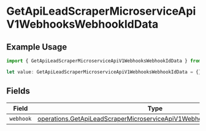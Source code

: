 # GetApiLeadScraperMicroserviceApiV1WebhooksWebhookIdData

## Example Usage

```typescript
import { GetApiLeadScraperMicroserviceApiV1WebhooksWebhookIdData } from "oppulence-backend-sdk/models/operations";

let value: GetApiLeadScraperMicroserviceApiV1WebhooksWebhookIdData = {};
```

## Fields

| Field                                                                                                                                                          | Type                                                                                                                                                           | Required                                                                                                                                                       | Description                                                                                                                                                    |
| -------------------------------------------------------------------------------------------------------------------------------------------------------------- | -------------------------------------------------------------------------------------------------------------------------------------------------------------- | -------------------------------------------------------------------------------------------------------------------------------------------------------------- | -------------------------------------------------------------------------------------------------------------------------------------------------------------- |
| `webhook`                                                                                                                                                      | [operations.GetApiLeadScraperMicroserviceApiV1WebhooksWebhookIdWebhook](../../models/operations/getapileadscrapermicroserviceapiv1webhookswebhookidwebhook.md) | :heavy_minus_sign:                                                                                                                                             | N/A                                                                                                                                                            |